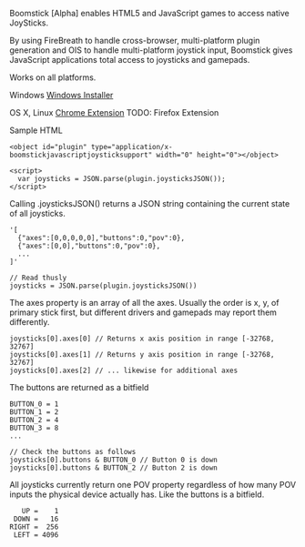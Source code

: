 Boomstick [Alpha] enables HTML5 and JavaScript games to access native JoySticks.

By using FireBreath to handle cross-browser, multi-platform plugin generation
and OIS to handle multi-platform joystick input, Boomstick gives JavaScript
applications total access to joysticks and gamepads.

Works on all platforms.

Windows
[Windows Installer][1]

OS X, Linux
[Chrome Extension][2]
TODO: Firefox Extension


Sample HTML

    <object id="plugin" type="application/x-boomstickjavascriptjoysticksupport" width="0" height="0"></object>

    <script>
      var joysticks = JSON.parse(plugin.joysticksJSON());
    </script>

Calling .joysticksJSON() returns a JSON string containing the current state of all joysticks.

    '[
      {"axes":[0,0,0,0,0],"buttons":0,"pov":0},
      {"axes":[0,0],"buttons":0,"pov":0},
      ...
    ]'
    
    // Read thusly
    joysticks = JSON.parse(plugin.joysticksJSON())

The axes property is an array of all the axes. Usually the order is x, y, of primary stick first, but different drivers and gamepads may report them differently.

    joysticks[0].axes[0] // Returns x axis position in range [-32768, 32767]
    joysticks[0].axes[1] // Returns y axis position in range [-32768, 32767]
    joysticks[0].axes[2] // ... likewise for additional axes

The buttons are returned as a bitfield

    BUTTON_0 = 1
    BUTTON_1 = 2
    BUTTON_2 = 4
    BUTTON_3 = 8
    ...

    // Check the buttons as follows
    joysticks[0].buttons & BUTTON_0 // Button 0 is down
    joysticks[0].buttons & BUTTON_2 // Button 2 is down

All joysticks currently return one POV property regardless of how many POV inputs the physical device actually has. Like the buttons is a bitfield.

       UP =    1
     DOWN =   16
    RIGHT =  256
     LEFT = 4096


[1]: https://github.com/downloads/STRd6/Boomstick/windows_install.zip "Windows Installer"
[2]: https://chrome.google.com/webstore/detail/ibghgpidpbpnhdgmncpbhioaohmgkigo
